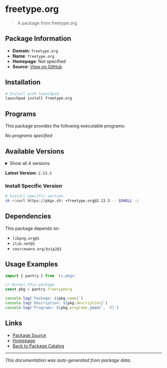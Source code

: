 # freetype.org

> A package from freetype.org

## Package Information

- **Domain**: `freetype.org`
- **Name**: `freetype.org`
- **Homepage**: Not specified
- **Source**: [View on GitHub](https://github.com/pkgxdev/pantry/tree/main/projects/freetype.org/package.yml)

## Installation

```bash
# Install with launchpad
launchpad install freetype.org
```

## Programs

This package provides the following executable programs:

*No programs specified*

## Available Versions

<details>
<summary>Show all 4 versions</summary>

- `2.13.3`, `2.13.2`, `2.13.1`, `2.12.1`

</details>

**Latest Version**: `2.13.3`

### Install Specific Version

```bash
# Install specific version
sh <(curl https://pkgx.sh) +freetype.org@2.13.3 -- $SHELL -i
```

## Dependencies

This package depends on:

- `libpng.org@1`
- `zlib.net@1`
- `sourceware.org/bzip2@1`

## Usage Examples

```typescript
import { pantry } from 'ts-pkgx'

// Access this package
const pkg = pantry.freetypeorg

console.log(`Package: ${pkg.name}`)
console.log(`Description: ${pkg.description}`)
console.log(`Programs: ${pkg.programs.join(', ')}`)
```

## Links

- [Package Source](https://github.com/pkgxdev/pantry/tree/main/projects/freetype.org/package.yml)
- [Homepage](#)
- [Back to Package Catalog](../package-catalog.md)

---

*This documentation was auto-generated from package data.*

